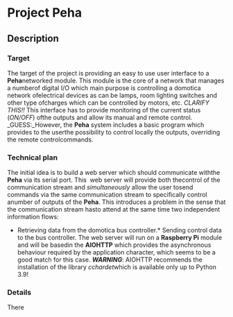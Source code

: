 # Project Peha
## Description
### Target
The target of the project is providing an easy to use user interface to a **Peha**networked module. This module is the core of a network that manages a numberof digital I/O which main purpose is controlling a domotica network ofelectrical devices as can be lamps, room lighting switches and other type ofcharges which can be controlled by motors, etc.
_CLARIFY THIS!!_
This interface has to provide monitoring of the current status (*ON/OFF*) ofthe outputs and allow its manual and remote control.
_GUESS:_However, the **Peha** system includes a basic program which provides to the userthe possibility to control locally the outputs, overriding the remote controlcommands.
### Technical plan
The initial idea is to build a web server which should communicate withthe **Peha** via its serial port. This  web server will provide both thecontrol of the communication stream and _simultaneously_ allow the user tosend commands via the same communication stream to specifically control anumber of outputs of the **Peha**.
This introduces a problem in the sense that the communication stream hasto attend at the same time two independent information flows:
* Retrieving data from the domotica bus controller.* Sending control data to the bus controller.
The web server will run on a **Raspberry Pi** module and will be basedin the **AIOHTTP** which provides the asynchronous behaviour required by the application character, which seems to be a good match for this case.
***WARNING***: AIOHTTP recommends the installation of the library *cchardet*which is available only up to Python 3.9!

### Details
There